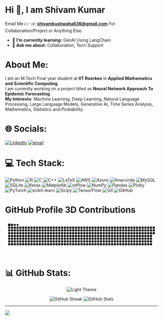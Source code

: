 # Hi 👋, I am Shivam Kumar
Email Me 👉 ✉️ **shivamkushwaha636@gmail.com** For Collaboration/Project or Anything Else.
- 🌱 **I’m currently learning:** GenAI Using LangChain
- 💬 **Ask me about:** Collaboration, Tech Support

#  About Me:
I am an M.Tech Final year student at **IIT Roorkee** in **Applied Mathematics and Scientific Computing**.<br>I am currently working on a project titled as **Neural Network Approach To Epidemic Forecasting**.<br>**My Interests:** Machine Learning, Deep Learning, Natural Language Processing, Large Language Models, Generative AI, Time Series Analysis, Mathematics, Statistics and Probability.


# 🌐 Socials:
[![LinkedIn](https://img.shields.io/badge/LinkedIn-%230077B5.svg?logo=linkedin&logoColor=white)](https://www.linkedin.com/in/shivam20kumar/) [![email](https://img.shields.io/badge/Email-D14836?logo=gmail&logoColor=white)](mailto:shivamkushwaha636@gmail.com) 


# 💻 Tech Stack:
![Python](https://img.shields.io/badge/python-3670A0?style=for-the-badge&logo=python&logoColor=ffdd54) ![R](https://img.shields.io/badge/r-%23276DC3.svg?style=for-the-badge&logo=r&logoColor=white) ![C](https://img.shields.io/badge/c-%2300599C.svg?style=for-the-badge&logo=c&logoColor=white) ![C++](https://img.shields.io/badge/c++-%2300599C.svg?style=for-the-badge&logo=c%2B%2B&logoColor=white) ![LaTeX](https://img.shields.io/badge/latex-%23008080.svg?style=for-the-badge&logo=latex&logoColor=white) ![AWS](https://img.shields.io/badge/AWS-%23FF9900.svg?style=for-the-badge&logo=amazon-aws&logoColor=white) ![Azure](https://img.shields.io/badge/azure-%230072C6.svg?style=for-the-badge&logo=microsoftazure&logoColor=white) ![Anaconda](https://img.shields.io/badge/Anaconda-%2344A833.svg?style=for-the-badge&logo=anaconda&logoColor=white) ![MySQL](https://img.shields.io/badge/mysql-4479A1.svg?style=for-the-badge&logo=mysql&logoColor=white) ![SQLite](https://img.shields.io/badge/sqlite-%2307405e.svg?style=for-the-badge&logo=sqlite&logoColor=white) ![Keras](https://img.shields.io/badge/Keras-%23D00000.svg?style=for-the-badge&logo=Keras&logoColor=white) ![Matplotlib](https://img.shields.io/badge/Matplotlib-%23ffffff.svg?style=for-the-badge&logo=Matplotlib&logoColor=black) ![mlflow](https://img.shields.io/badge/mlflow-%23d9ead3.svg?style=for-the-badge&logo=numpy&logoColor=blue) ![NumPy](https://img.shields.io/badge/numpy-%23013243.svg?style=for-the-badge&logo=numpy&logoColor=white) ![Pandas](https://img.shields.io/badge/pandas-%23150458.svg?style=for-the-badge&logo=pandas&logoColor=white) ![Plotly](https://img.shields.io/badge/Plotly-%233F4F75.svg?style=for-the-badge&logo=plotly&logoColor=white) ![PyTorch](https://img.shields.io/badge/PyTorch-%23EE4C2C.svg?style=for-the-badge&logo=PyTorch&logoColor=white) ![scikit-learn](https://img.shields.io/badge/scikit--learn-%23F7931E.svg?style=for-the-badge&logo=scikit-learn&logoColor=white) ![Scipy](https://img.shields.io/badge/SciPy-%230C55A5.svg?style=for-the-badge&logo=scipy&logoColor=%white) ![TensorFlow](https://img.shields.io/badge/TensorFlow-%23FF6F00.svg?style=for-the-badge&logo=TensorFlow&logoColor=white) ![Git](https://img.shields.io/badge/git-%23F05033.svg?style=for-the-badge&logo=git&logoColor=white) ![GitHub](https://img.shields.io/badge/github-%23121011.svg?style=for-the-badge&logo=github&logoColor=white)


# GitHub Profile 3D Contributions

<!--
![](./profile-3d-contrib/profile-gitblock.svg)
-->


<picture>
  <source media="(prefers-color-scheme: dark)" srcset="https://raw.githubusercontent.com/Shivam12kushwaha/Shivam12kushwaha/output/github-snake-dark.svg" />
  <source media="(prefers-color-scheme: light)" srcset="https://raw.githubusercontent.com/Shivam12kushwaha/Shivam12kushwaha/output/github-snake.svg" />
  <img alt="github-snake" src="https://raw.githubusercontent.com/Shivam12kushwaha/Shivam12kushwaha/output/github-snake.svg" />
</picture>


# 📊 GitHub Stats:
<p align="center">
  <img src="https://github-readme-stats.vercel.app/api/top-langs?username=Shivam12kushwaha&layout=compact&theme=default" alt="Light Theme" height="160"/>
</p>

<p align="center">
  <img src="https://nirzak-streak-stats.vercel.app/?user=Shivam12kushwaha&theme=white&hide_border=false" alt="GitHub Streak" height="160"/>
  <img src="https://github-readme-stats.vercel.app/api?username=Shivam12kushwaha&theme=white&hide_border=false&include_all_commits=false&count_private=false" alt="GitHub Stats" height="160"/>
</p>

---
[![](https://visitcount.itsvg.in/api?id=Shivam12kushwaha&icon=0&color=0)](https://visitcount.itsvg.in)

<!-- Proudly created with GPRM ( https://gprm.itsvg.in ) -->
